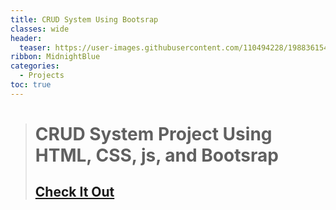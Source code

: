 ```yaml
---
title: CRUD System Using Bootsrap
classes: wide
header:
  teaser: https://user-images.githubusercontent.com/110494228/198836154-ecb00d12-7258-44f8-9264-e599af8ca8fe.png
ribbon: MidnightBlue
categories:
  - Projects
toc: true
---
```


> # CRUD System Project Using HTML, CSS, js, and Bootsrap 
> ## [Check It Out](https://mohamedadel6.github.io/GRUD-System-Using-Bootstrap/)
